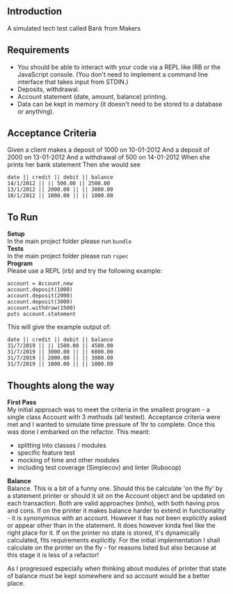 Introduction
---
A simulated tech test called Bank from Makers

Requirements
--
- You should be able to interact with your code via a REPL like IRB or the JavaScript console. (You don't need to implement a command line interface that takes input from STDIN.)
- Deposits, withdrawal.
- Account statement (date, amount, balance) printing.
- Data can be kept in memory (it doesn't need to be stored to a database or anything).


Acceptance Criteria
---
Given a client makes a deposit of 1000 on 10-01-2012
And a deposit of 2000 on 13-01-2012
And a withdrawal of 500 on 14-01-2012
When she prints her bank statement
Then she would see
```
date || credit || debit || balance
14/1/2012 || || 500.00 || 2500.00
13/1/2012 || 2000.00 || || 3000.00
10/1/2012 || 1000.00 || || 1000.00
```
To Run
--
**Setup**  
In the main project folder please run `bundle`  
**Tests**  
In the main project folder please run `rspec`  
**Program**  
Please use a REPL (irb) and try the following example:
```
account = Account.new
account.deposit(1000)
account.deposit(2000)
account.deposit(3000)
account.withdraw(1500)
puts account.statement
```

This will give the example output of:
```
date || credit || debit || balance
31/7/2019 || || 1500.00 || 4500.00
31/7/2019 || 3000.00 || || 6000.00
31/7/2019 || 2000.00 || || 3000.00
31/7/2019 || 1000.00 || || 1000.00
```


Thoughts along the way
---
**First Pass**  
My initial approach was to meet the criteria in the smallest program - a single class Account with 3 methods (all tested).
Acceptance criteria were met and I wanted to simulate time pressure of 1hr to complete.
Once this was done I embarked on the refactor. This meant:
- splitting into classes / modules
- specific feature test
- mocking of time and other modules
- including test coverage (Simplecov) and linter (Rubocop)

**Balance**  
Balance. This is a bit of a funny one. Should this be calculate 'on the fly' by a statement printer or should it sit on the Account object and be updated on each transaction.
Both are valid approaches (imho), with both having pros and cons.
If on the printer it makes balance harder to extend in functionality - it is synonymous with an account. However it has not been explicitly asked or appear other than in the statement. It does however kinda feel like the right place for it.
If on the printer no state is stored, it's dynamically calculated, fits requirements explicitly.
For the initial implementation I shall calculate on the printer on the fly - for reasons listed but also because at this stage it is less of a refactor!

As I progressed especially when thinking about modules of printer that state of balance must be kept somewhere and so account would be a better place.
